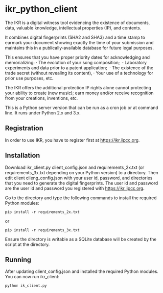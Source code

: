 # ikr_python_client
The IKR is a digital witness tool evidencing the existence of documents, data, valuable knowledge, intellectual properties (IP), and contents.

It combines digital fingerprints (SHA2 and SHA3) and a time stamp to earmark your document showing exactly the time of your submission and maintains this in a publically-available database for future legal purposes.
 
This ensures that you have proper priority dates for acknowledging and memorializing:
· The evolution of your song composition; 
· Laboratory experiments and data prior to a patent application; 
· The existence of the trade secret (without revealing its content),
· Your use of a technology for prior use purposes, etc.

The IKR offers the additional protection IP rights alone cannot protecting your ability to create (new music); earn money and/or receive recognition from your creations, inventions, etc.
 
This is a Python server version that can be run as a cron job or at command line.  It runs under Python 2.x and 3.x.

## Registration
In order to use IKR, you have to register first at https://ikr.iipcc.org.  

## Installation
Download ikr_client.py client_config.json and requirements_2x.txt (or requirements_3x.txt depending on your Python version) to a directory.  Then edit client cileng_config.json with your user id, password, and directories that you need to generate the digital fingerprints.  The user id and password are the user id and password you registered with https://ikr.iipcc.org.

Go to the directory and type the following commands to install the required Python modules:
```
pip install -r requirements_2x.txt
```
or
```
pip install -r requirements_3x.txt
```
Ensure the directory is writable as a SQLite database will be created by the script at the directory.

## Running
After updating client_config.json and installed the required Python modules.  You can now run ikr_client:
```
python ik_client.py
```
